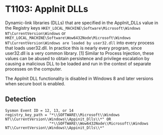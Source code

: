 # T1103: AppInit DLLs
Dynamic-link libraries (DLLs) that are specified in the AppInit_DLLs value in the Registry keys ```HKEY_LOCAL_MACHINE\Software\Microsoft\Windows NT\CurrentVersion\Windows``` or ```HKEY_LOCAL_MACHINE\Software\Wow6432Node\Microsoft\Windows NT\CurrentVersion\Windows are loaded by user32.dll``` into every process that loads user32.dll. In practice this is nearly every program, since user32.dll is a very common library. [1] Similar to Process Injection, these values can be abused to obtain persistence and privilege escalation by causing a malicious DLL to be loaded and run in the context of separate processes on the computer.

The AppInit DLL functionality is disabled in Windows 8 and later versions when secure boot is enabled. 

## Detection 
```
Sysmon Event ID = 12, 13, or 14
registry_key_path = "*\\SOFTWARE\\Microsoft\\Windows NT\\CurrentVersion\\Windows\\Appinit_Dlls\\*" OR
                    "*\\SOFTWARE\\Wow6432Node\\Microsoft\\Windows NT\\CurrentVersion\\Windows\\Appinit_Dlls\\*"
```
